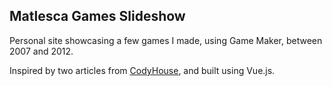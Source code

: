 ## Matlesca Games Slideshow

Personal site showcasing a few games I made, using Game Maker, between 2007 and 2012.

Inspired by two articles from [CodyHouse](https://codyhouse.co/), and built using Vue.js.
